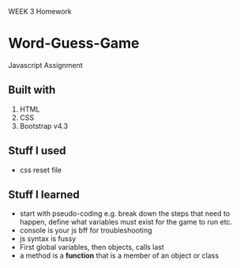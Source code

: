 WEEK 3 Homework

# Word-Guess-Game
Javascript Assignment

## Built with
1. HTML
2. CSS
3. Bootstrap v4.3

## Stuff I used
* css reset file

## Stuff I learned
* start with pseudo-coding e.g. break down the steps that need to happen, define what variables must exist for the game to run etc.
* console is your js bff for troubleshooting
* js syntax is fussy
* First global variables, then objects, calls last
* a method is a **function** that is a member of an object or class
